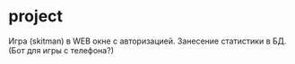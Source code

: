 # project
Игра (skitman) в WEB окне с авторизацией. Занесение статистики в БД. (Бот для игры с телефона?)
